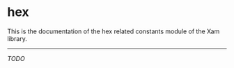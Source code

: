 # hex

This is the documentation of the hex related constants module of the Xam library.

---

*TODO*
